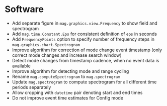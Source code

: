 # Software

- Add separate figure in `mag.graphics.view.Frequency` to show field and spectrogram
- Add `mag.time.Constant.Eps` for consistent definition of `eps` in seconds
- Add `FrequencyPoints` option to specify number of frequency steps in `mag.graphics.chart.Spectrogram`
- Improve algorithm for correction of mode change event timestamp (only correct mode changes and increase search window)
- Detect mode changes from timestamp cadence, when no event data is available
- Improve algorithm for detecting mode and range cycling
- Rename `mag.computeSpectrogram` to `mag.spectrogram`
- Update `mag.spectrogram` to compute spectrogram for all different time periods separately
- Allow cropping with `datetime` pair denoting start and end times
- Do not improve event time estimates for Config mode
